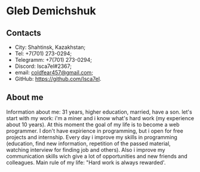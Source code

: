 # Gleb Demichshuk

## Contacts

- City: Shahtinsk, Kazakhstan;
- Tel: +7(701) 273-0294;
- Telegramm:  +7(701) 273-0294;
- Discord: Isca7el#2367;
- email: coldfear457@gmail.com;
- GitHub: <https://github.com/Isca7el>.

## About me

Information about me: 31 years, higher education, married, have a son. let's start with my work: i'm a miner and i know what's hard work (my experience about 10 years). At this moment the goal of my life is to become a web programmer.  I don't have expirience in programming, but i open for free projects and internship. Every day i improve my skills in programming (education, find new information, repetition of the passed material, watching interview for finding job and others). Also i improve my communication skills wich give a lot of opportunities and new friends and colleagues. Main rule of my life: "Hard work is always rewarded'.